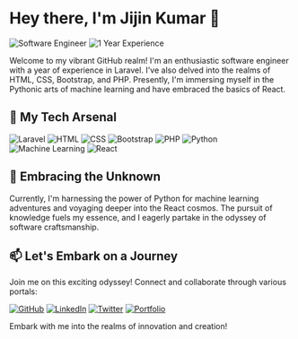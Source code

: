 # Hey there, I'm Jijin Kumar 👋

![Software Engineer](https://img.shields.io/badge/Role-Software%20Engineer-blue)
![1 Year Experience](https://img.shields.io/badge/Experience-1%20Year-green)

Welcome to my vibrant GitHub realm! I'm an enthusiastic software engineer with a year of experience in Laravel. I've also delved into the realms of HTML, CSS, Bootstrap, and PHP. Presently, I'm immersing myself in the Pythonic arts of machine learning and have embraced the basics of React.

## 🔧 My Tech Arsenal

![Laravel](https://img.shields.io/badge/-Laravel-red)
![HTML](https://img.shields.io/badge/-HTML-orange)
![CSS](https://img.shields.io/badge/-CSS-blue)
![Bootstrap](https://img.shields.io/badge/-Bootstrap-purple)
![PHP](https://img.shields.io/badge/-PHP-blueviolet)
![Python](https://img.shields.io/badge/-Python-yellow)
![Machine Learning](https://img.shields.io/badge/-Machine%20Learning-green)
![React](https://img.shields.io/badge/-React-9cf)

## 🌱 Embracing the Unknown

Currently, I'm harnessing the power of Python for machine learning adventures and voyaging deeper into the React cosmos. The pursuit of knowledge fuels my essence, and I eagerly partake in the odyssey of software craftsmanship.

## 📫 Let's Embark on a Journey

Join me on this exciting odyssey! Connect and collaborate through various portals:

[![GitHub](https://img.shields.io/badge/-GitHub-black?style=for-the-badge&logo=github)](https://github.com/YourGitHubUsername)
[![LinkedIn](https://img.shields.io/badge/-LinkedIn-blue?style=for-the-badge&logo=linkedin)](https://www.linkedin.com/in/yourlinkedinprofile/)
[![Twitter](https://img.shields.io/badge/-Twitter-blue?style=for-the-badge&logo=twitter)](https://twitter.com/yourtwitterhandle)
[![Portfolio](https://img.shields.io/badge/-Portfolio-ff69b4?style=for-the-badge)](https://www.yourportfoliowebsite.com)

Embark with me into the realms of innovation and creation!

